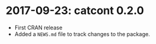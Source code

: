 # 2017-09-23: catcont 0.2.0

 - First CRAN release
 - Added a `NEWS.md` file to track changes to the package.
